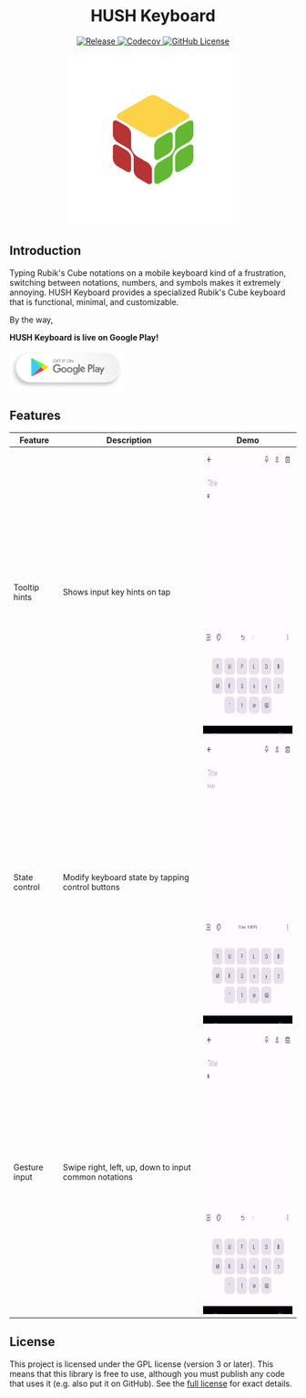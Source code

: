 <h1 align="center">HUSH Keyboard</h1>

<p align="center">
    <a href="https://github.com/ricky9667/HushKeyboard/releases">
        <img alt="Release" src="https://img.shields.io/github/v/release/ricky9667/HushKeyboard?display_name=tag&style=flat-square">
    </a>
    <a href="https://app.codecov.io/gh/ricky9667/HushKeyboard">
        <img alt="Codecov" src="https://img.shields.io/codecov/c/github/ricky9667/HushKeyboard?style=flat-square">
    </a>
    <a href="https://github.com/ricky9667/HushKeyboard/blob/update-readme/LICENSE">
        <img alt="GitHub License" src="https://img.shields.io/github/license/ricky9667/HushKeyboard?style=flat-square">
    </a>
</p>

<p align="center">
    <img src="./assets/icon.png" width=300 alt="Logo">  
</p>

## Introduction

Typing Rubik's Cube notations on a mobile keyboard kind of a frustration, switching between
notations, numbers, and symbols makes it extremely annoying.
HUSH Keyboard provides a specialized Rubik's Cube keyboard that is functional, minimal, and
customizable.

By the way,

**HUSH Keyboard is live on Google Play!**

<a href="https://play.google.com/store/apps/details?id=com.rickyhu.hushkeyboard">
    <img width=200 src="./assets/google_play_store_button.webp" alt="Google Play">
</a>

## Features

| Feature       | Description                                           | Demo                                                          |
|---------------|-------------------------------------------------------|---------------------------------------------------------------|
| Tooltip hints | Shows input key hints on tap                          | <img height=500 src="./assets/tooltip_hints.gif" alt="GIF" /> |
| State control | Modify keyboard state by tapping control buttons      | <img height=500 src="./assets/state_control.gif" alt="GIF" /> |
| Gesture input | Swipe right, left, up, down to input common notations | <img height=500 src="./assets/tooltip_hints.gif" alt="GIF" /> |

## License

This project is licensed under the GPL license (version 3 or later). This means that this library is
free to use, although you must publish any code that uses it (e.g. also put it on GitHub). See
the [full license](https://github.com/ricky9667/HushKeyboard/blob/master/LICENSE) for exact details.
